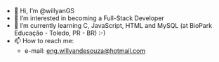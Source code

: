 - 👋 Hi, I’m @willyanGS
- 👀 I’m interested in becoming a Full-Stack Developer
- 🌱 I’m currently learning C, JavaScript, HTML and MySQL (at BioPark Educação - Toledo, PR - BR) :-)
- 📫 How to reach me:
    - e-mail: eng.willyandesouza@hotmail.com

<!---
willyanGS/willyanGS is a ✨ special ✨ repository because its `README.md` (this file) appears on your GitHub profile.
You can click the Preview link to take a look at your changes.
--->
